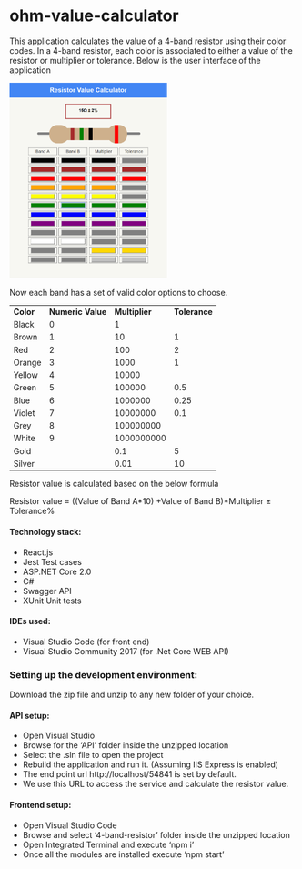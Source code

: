 # ohm-value-calculator

This application calculates the value of a 4-band resistor using their color codes.
In a 4-band resistor, each color is associated to either a value of the resistor or multiplier or tolerance.
Below is the user interface of the application

<img src="https://github.com/schimakurthy/ohm-value-calculator/blob/master/4-band-resistor/public/resistor.png" width="55%">
  
  Now each band has a set of valid color options to choose.

<table>
  <tr>
    <td>
      <b>Color</b>
    </td>
    <td>
      <b>Numeric Value</b>
    </td>
    <td>
      <b>Multiplier</b>
    </td>
    <td>
      <b>Tolerance</b>
    </td>
  </tr>
  <tr>
    <td>
      Black
    </td>
    <td>
      0
    </td>
    <td>
      1
    </td>
    <td>
    </td>
  </tr>
  <tr>
    <td>
      Brown
    </td>
    <td>
      1
    </td>
    <td>
      10
    </td>
    <td>
      1
    </td>
  </tr>
   <tr>
    <td>
      Red
    </td>
    <td>
      2
    </td>
    <td>
      100
    </td>
    <td>
      2
    </td>
  </tr>
  <tr>
    <td>
      Orange
    </td>
    <td>
      3
    </td>
    <td>
      1000
    </td>
    <td>
      1
    </td>
  </tr>
   <tr>
    <td>
      Yellow
    </td>
    <td>
      4
    </td>
    <td>
      10000
    </td>
    <td>
    </td>
  </tr>
  <tr>
    <td>
      Green
    </td>
    <td>
      5
    </td>
    <td>
      100000
    </td>
    <td>
      0.5
    </td>
  </tr>
   <tr>
    <td>
      Blue
    </td>
    <td>
      6
    </td>
    <td>
      1000000
    </td>
    <td>
      0.25
    </td>
  </tr>
  <tr>
    <td>
      Violet
    </td>
    <td>
      7
    </td>
    <td>
      10000000
    </td>
    <td>
      0.1
    </td>
  </tr>
   <tr>
    <td>
      Grey
    </td>
    <td>
      8
    </td>
    <td>
      100000000
    </td>
    <td>
    </td>
  </tr>
  <tr>
    <td>
      White
    </td>
    <td>
      9
    </td>
    <td>
      1000000000
    </td>
    <td>   
    </td>
  </tr>
   <tr>
    <td>
      Gold
    </td>
    <td>      
    </td>
    <td>
      0.1
    </td>
    <td>
    5
    </td>
  </tr>
  <tr>
    <td>
      Silver
    </td>
    <td>      
    </td>
    <td>
      0.01
    </td>
    <td>
      10
    </td>
  </tr>
</table>


Resistor value is calculated based on the below formula

Resistor value = ((Value of Band A*10) +Value of Band B)*Multiplier ± Tolerance%

#### Technology stack:
- React.js
- Jest Test cases
- ASP.NET Core 2.0
- C#
- Swagger API
- XUnit Unit tests

#### IDEs used:
- Visual Studio Code (for front end)
- Visual Studio Community 2017 (for .Net Core WEB API)

### Setting up the development environment:

Download the zip file and unzip to any new folder of your choice.

#### API setup:
- Open Visual Studio
- Browse for the ‘API’ folder inside the unzipped location
- Select the .sln file to open the project
- Rebuild the application and run it. (Assuming IIS Express is enabled)
- The end point url http://localhost/54841 is set by default.
-	We use this URL to access the service and calculate the resistor value.
#### Frontend setup:
-	Open Visual Studio Code
-	Browse and select ‘4-band-resistor’ folder inside the unzipped location
-	Open Integrated Terminal and execute ‘npm i’
-	Once all the modules are installed execute ‘npm start’



